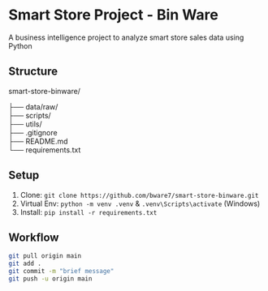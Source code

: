 # Smart Store Project - Bin Ware

A business intelligence project to analyze smart store sales data using Python

## Structure 

smart-store-binware/

├── data/raw/       
├── scripts/        
├── utils/          
├── .gitignore      
├── README.md       
└── requirements.txt 


## Setup

1. Clone: `git clone https://github.com/bware7/smart-store-binware.git`
2. Virtual Env: `python -m venv .venv` & `.venv\Scripts\activate` (Windows)
3. Install: `pip install -r requirements.txt`

## Workflow

```bash
git pull origin main
git add .
git commit -m "brief message"
git push -u origin main
```